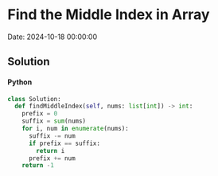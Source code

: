 # Find the Middle Index in Array

Date: 2024-10-18 00:00:00

## Solution

#### Python
```python
class Solution:
  def findMiddleIndex(self, nums: list[int]) -> int:
    prefix = 0
    suffix = sum(nums)
    for i, num in enumerate(nums):
      suffix -= num
      if prefix == suffix:
        return i
      prefix += num
    return -1
 ```
